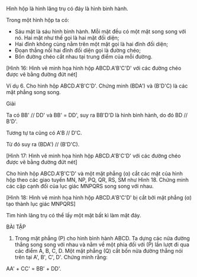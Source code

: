 Hình hộp là hình lăng trụ có đáy là hình bình hành.

Trong một hình hộp ta có:
- Sáu mặt là sáu hình bình hành. Mỗi mặt đều có một mặt song song với nó. Hai mặt như thế gọi là hai mặt đối diện;
- Hai đỉnh không cùng nằm trên một mặt gọi là hai đỉnh đối diện;
- Đoạn thẳng nối hai đỉnh đối diện gọi là đường chéo;
- Bốn đường chéo cắt nhau tại trung điểm của mỗi đường.

[Hình 16: Hình vẽ minh họa hình hộp ABCD.A'B'C'D' với các đường chéo được vẽ bằng đường đứt nét]

Ví dụ 6. Cho hình hộp ABCD.A'B'C'D'. Chứng minh (BDA') và (B'D'C) là các mặt phẳng song song.

Giải

Ta có BB' // DD' và BB' = DD', suy ra BB'D'D là hình bình hành, do đó BD // B'D'.

Tương tự ta cũng có A'B // D'C.

Từ đó suy ra (BDA') // (B'D'C).

[Hình 17: Hình vẽ minh họa hình hộp ABCD.A'B'C'D' với các đường chéo được vẽ bằng đường đứt nét]

Cho hình hộp ABCD.A'B'C'D' và một mặt phẳng (α) cắt các mặt của hình hộp theo các giao tuyến MN, NP, PQ, QR, RS, SM như Hình 18. Chứng minh các cặp cạnh đối của lục giác MNPQRS song song với nhau.

[Hình 18: Hình vẽ minh họa hình hộp ABCD.A'B'C'D' bị cắt bởi mặt phẳng (α) tạo thành lục giác MNPQRS]

Tìm hình lăng trụ có thể lấy một mặt bất kì làm mặt đáy.

BÀI TẬP

1. Trong mặt phẳng (P) cho hình bình hành ABCD. Ta dựng các nửa đường thẳng song song với nhau và nằm về một phía đối với (P) lần lượt đi qua các điểm A, B, C, D. Một mặt phẳng (Q) cắt bốn nửa đường thẳng nói trên tại A', B', C', D'. Chứng minh rằng:

AA' + CC' = BB' + DD'.